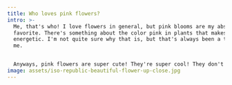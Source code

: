 ```yaml
---
title: Who loves pink flowers?
intro: >-
  Me, that's who! I love flowers in general, but pink blooms are my absolute
  favorite. There's something about the color pink in plants that makes me feel
  energetic. I'm not quite sure why that is, but that's always been a thing for
  me.


  Anyways, pink flowers are super cute! They're super cool! They don't always smell good, but that's always the case, right? Ahaha~
image: assets/iso-republic-beautiful-flower-up-close.jpg
---
```

